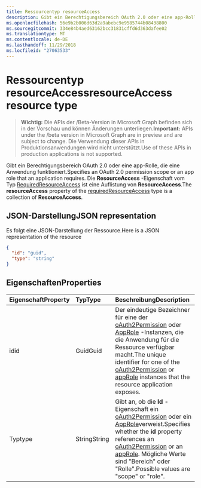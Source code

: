 ```yaml
---
title: Ressourcentyp resourceAccess
description: Gibt ein Berechtigungsbereich OAuth 2.0 oder eine app-Rolle, die eine Anwendung funktioniert. Die **ResourceAccess** -Eigenschaft vom Typ RequiredResourceAccess ist eine Auflistung von **ResourceAccess**.
ms.openlocfilehash: 56e9b2b006d63d2a9abebc9e9585744b08438800
ms.sourcegitcommit: 334e84b4aed63162bcc31831cffd6d363dafee02
ms.translationtype: MT
ms.contentlocale: de-DE
ms.lasthandoff: 11/29/2018
ms.locfileid: "27063533"
---
```

# <a name="resourceaccess-resource-type"></a><span data-ttu-id="df758-104">Ressourcentyp resourceAccess</span><span class="sxs-lookup"><span data-stu-id="df758-104">resourceAccess resource type</span></span>

> <span data-ttu-id="df758-105">**Wichtig:** Die APIs der /Beta-Version in Microsoft Graph befinden sich in der Vorschau und können Änderungen unterliegen.</span><span class="sxs-lookup"><span data-stu-id="df758-105">**Important:** APIs under the /beta version in Microsoft Graph are in preview and are subject to change.</span></span> <span data-ttu-id="df758-106">Die Verwendung dieser APIs in Produktionsanwendungen wird nicht unterstützt.</span><span class="sxs-lookup"><span data-stu-id="df758-106">Use of these APIs in production applications is not supported.</span></span>

<span data-ttu-id="df758-107">Gibt ein Berechtigungsbereich OAuth 2.0 oder eine app-Rolle, die eine Anwendung funktioniert.</span><span class="sxs-lookup"><span data-stu-id="df758-107">Specifies an OAuth 2.0 permission scope or an app role that an application requires.</span></span> <span data-ttu-id="df758-108">Die **ResourceAccess** -Eigenschaft vom Typ [RequiredResourceAccess](requiredresourceaccess.md) ist eine Auflistung von **ResourceAccess**.</span><span class="sxs-lookup"><span data-stu-id="df758-108">The **resourceAccess** property of the [requiredResourceAccess](requiredresourceaccess.md) type is a collection of **ResourceAccess**.</span></span>


## <a name="json-representation"></a><span data-ttu-id="df758-109">JSON-Darstellung</span><span class="sxs-lookup"><span data-stu-id="df758-109">JSON representation</span></span>

<span data-ttu-id="df758-110">Es folgt eine JSON-Darstellung der Ressource.</span><span class="sxs-lookup"><span data-stu-id="df758-110">Here is a JSON representation of the resource</span></span>

<!-- {
  "blockType": "resource",
  "optionalProperties": [

  ],
  "@odata.type": "microsoft.graph.resourceAccess"
}-->

```json
{
  "id": "guid",
  "type": "string"
}

```
## <a name="properties"></a><span data-ttu-id="df758-111">Eigenschaften</span><span class="sxs-lookup"><span data-stu-id="df758-111">Properties</span></span>
| <span data-ttu-id="df758-112">Eigenschaft</span><span class="sxs-lookup"><span data-stu-id="df758-112">Property</span></span>     | <span data-ttu-id="df758-113">Typ</span><span class="sxs-lookup"><span data-stu-id="df758-113">Type</span></span>   |<span data-ttu-id="df758-114">Beschreibung</span><span class="sxs-lookup"><span data-stu-id="df758-114">Description</span></span>|
|:---------------|:--------|:----------|
|<span data-ttu-id="df758-115">id</span><span class="sxs-lookup"><span data-stu-id="df758-115">id</span></span>|<span data-ttu-id="df758-116">Guid</span><span class="sxs-lookup"><span data-stu-id="df758-116">Guid</span></span>|<span data-ttu-id="df758-117">Der eindeutige Bezeichner für eine der [oAuth2Permission](oauth2permission.md) oder [AppRole](approle.md) -Instanzen, die die Anwendung für die Ressource verfügbar macht.</span><span class="sxs-lookup"><span data-stu-id="df758-117">The unique identifier for one of the [oAuth2Permission](oauth2permission.md) or [appRole](approle.md) instances that the resource application exposes.</span></span>|
|<span data-ttu-id="df758-118">Typ</span><span class="sxs-lookup"><span data-stu-id="df758-118">type</span></span>|<span data-ttu-id="df758-119">String</span><span class="sxs-lookup"><span data-stu-id="df758-119">String</span></span>|<span data-ttu-id="df758-120">Gibt an, ob die **Id** -Eigenschaft ein [oAuth2Permission](oauth2permission.md) oder ein [AppRole](approle.md)verweist.</span><span class="sxs-lookup"><span data-stu-id="df758-120">Specifies whether the **id** property references an [oAuth2Permission](oauth2permission.md) or an [appRole](approle.md).</span></span> <span data-ttu-id="df758-121">Mögliche Werte sind "Bereich" oder "Rolle".</span><span class="sxs-lookup"><span data-stu-id="df758-121">Possible values are "scope" or "role".</span></span>|

<!-- uuid: 8fcb5dbc-d5aa-4681-8e31-b001d5168d79
2015-10-25 14:57:30 UTC -->
<!-- {
  "type": "#page.annotation",
  "description": "resourceAccess resource",
  "keywords": "",
  "section": "documentation",
  "tocPath": ""
}-->
